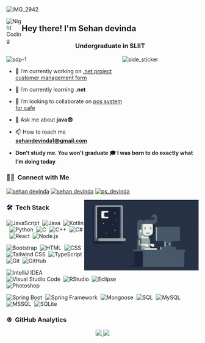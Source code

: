 ![IMG_2942](https://github.com/SDP-1/SDP-1/assets/98279413/cafaceda-9071-4c38-ba3a-99323bd56560)


<img alt="Night Coding" src="./assets/Hand%20Wave.gif" width='40' align="left"/><h2>Hey there! I'm Sehan devinda</h2>
<h3 align="center">Undergraduate in SLIIT</h3>

<img align="right" width=200px height=200px alt="side_sticker" src="https://media.giphy.com/media/TEnXkcsHrP4YedChhA/giphy.gif" />

<p align="left"> <img src="https://komarev.com/ghpvc/?username=sdp-1&label=Profile%20views&color=0e75b6&style=flat" alt="sdp-1" /> </p>

- 🔭 I’m currently working on [.net project customer management form](#)

- 🌱 I’m currently learning **.net**

- 👯 I’m looking to collaborate on [pos system for cafe](#)

- 💬 Ask me about **java😎**

- 📫 How to reach me **sehandevinda1@gmail.com**

-  **Don’t study me. You won’t graduate 🎓 I was born to do exactly what I’m doing today**


### 🤝🏻 &nbsp;Connect with Me
<p align="left">
<a href="https://www.linkedin.com/in/sehan-devinda-b172bb256/" target="blank"><img align="center" src="https://raw.githubusercontent.com/rahuldkjain/github-profile-readme-generator/master/src/images/icons/Social/linked-in-alt.svg" alt="sehan devinda" height="30" width="40" /></a>
<a href="[https://fb.com/sehan devinda](https://web.facebook.com/?_rdc=1&_rdr)" target="blank"><img align="center" src="https://raw.githubusercontent.com/rahuldkjain/github-profile-readme-generator/master/src/images/icons/Social/facebook.svg" alt="sehan devinda" height="30" width="40" /></a>
<a href="https://www.instagram.com/ps_devinda/" target="blank"><img align="center" src="https://raw.githubusercontent.com/rahuldkjain/github-profile-readme-generator/master/src/images/icons/Social/instagram.svg" alt="ps_devinda" height="30" width="40" /></a>
</p>

<img alt="Night Coding" src="https://raw.githubusercontent.com/AVS1508/AVS1508/master/assets/Night-Coding.gif" align="right"/>


### 🛠 &nbsp;Tech Stack

![JavaScript](https://img.shields.io/badge/-JavaScript-05122A?style=flat&logo=javascript)&nbsp;
![Java](https://img.shields.io/badge/-Java-05122A?style=flat&logo=Java&logoColor=FFA518)&nbsp;
![Kotlin](https://img.shields.io/badge/-Kotlin-05122A?style=flat&logo=kotlin)&nbsp;
![Python](https://img.shields.io/badge/-Python-05122A?style=flat&logo=python)&nbsp;
![C](https://img.shields.io/badge/-C-05122A?style=flat&logo=C&logoColor=A8B9CC)&nbsp;
![C++](https://img.shields.io/badge/-C++-05122A?style=flat&logo=C%2B%2B&logoColor=00599C)&nbsp;
![C#](https://img.shields.io/badge/-C%23-05122A?style=flat&logo=c-sharp&logoColor=239120)&nbsp;
![React](https://img.shields.io/badge/-React-05122A?style=flat&logo=react)&nbsp;
![Node.js](https://img.shields.io/badge/-Node.js-05122A?style=flat&logo=node.js)&nbsp;

![Bootstrap](https://img.shields.io/badge/-Bootstrap-05122A?style=flat&logo=bootstrap&logoColor=563D7C)&nbsp;
![HTML](https://img.shields.io/badge/-HTML-05122A?style=flat&logo=HTML5)&nbsp;
![CSS](https://img.shields.io/badge/-CSS-05122A?style=flat&logo=CSS3&logoColor=1572B6)&nbsp;
![Tailwind CSS](https://img.shields.io/badge/-Tailwind%20CSS-05122A?style=flat&logo=tailwind-css)&nbsp;
![TypeScript](https://img.shields.io/badge/-TypeScript-05122A?style=flat&logo=typescript)&nbsp;
![Git](https://img.shields.io/badge/-Git-05122A?style=flat&logo=git)&nbsp;
![GitHub](https://img.shields.io/badge/-GitHub-05122A?style=flat&logo=github)&nbsp;

![IntelliJ IDEA](https://img.shields.io/badge/-IntelliJ%20IDEA-05122A?style=flat&logo=intellij-idea)&nbsp;
![Visual Studio Code](https://img.shields.io/badge/-Visual%20Studio%20Code-05122A?style=flat&logo=visual-studio-code&logoColor=007ACC)&nbsp;
![RStudio](https://img.shields.io/badge/-RStudio-05122A?style=flat&logo=rstudio)&nbsp;
![Eclipse](https://img.shields.io/badge/-Eclipse-05122A?style=flat&logo=eclipse-ide&logoColor=2C2255)\
![Photoshop](https://img.shields.io/badge/-Photoshop-05122A?style=flat&logo=adobe-photoshop)&nbsp;

![Spring Boot](https://img.shields.io/badge/-Spring%20Boot-05122A?style=flat&logo=spring-boot)&nbsp;
![Spring Framework](https://img.shields.io/badge/-Spring%20Framework-05122A?style=flat&logo=spring)&nbsp;
![Mongoose](https://img.shields.io/badge/-Mongoose-05122A?style=flat&logo=mongoose)&nbsp;
![SQL](https://img.shields.io/badge/-SQL-05122A?style=flat&logo=sql)&nbsp;
![MySQL](https://img.shields.io/badge/-MySQL-05122A?style=flat&logo=mysql)&nbsp;
![MSSQL](https://img.shields.io/badge/-MSSQL-05122A?style=flat&logo=microsoft-sql-server)&nbsp;
![SQLite](https://img.shields.io/badge/-SQLite-05122A?style=flat&logo=sqlite)&nbsp;




### ⚙️ &nbsp;GitHub Analytics

<p align="center">
<a href="https://github.com/SDP-1">
  <img height="180em" src="https://github-readme-stats-eight-theta.vercel.app/api?username=SDP-1&show_icons=true&theme=algolia&include_all_commits=true&count_private=true"/>
  <img height="180em" src="https://github-readme-stats-eight-theta.vercel.app/api/top-langs/?username=SDP-1&layout=compact&langs_count=8&theme=algolia"/>
</a>
</p>


